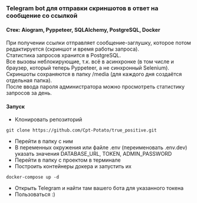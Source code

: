 ### Telegram bot для отправки скриншотов в ответ на сообщение со ссылкой
#### Стек: Aiogram, Pyppeteer, SQLAlchemy, PostgreSQL, Docker
При получении ссылки отправляет сообщение-заглушку, которое потом редактируется (скриншот и время работы запроса).<br>
Статистика запросов хранится в PostgreSQL.<br>
Все вызовы неблокирующие, т.к. всё в асинхронке (в том числе и браузер, который теперь Pyppeteer, а не синхронный Selenium).<br>
Скриншоты сохраняются в папку /media (для каждого дня создаётся отдельная папка).<br>
После ввода пароля администратора можно просмотреть статистику запросов за день.
#### Запуск
* Клонировать репозиторий
```
git clone https://github.com/Cpt-Potato/true_positive.git
```
* Перейти в папку с ним
* В переменных окружения или файле .env (переименовать .env.dev) указать значения DATABASE_URL, TOKEN, ADMIN_PASSWORD
* Перейти в папку с проектом в терминале
* Построить контейнеры докера и запустить их
```
docker-compose up -d
```
* Открыть Telegram и найти там вашего бота для указанного токена
* Пользоваться :)
